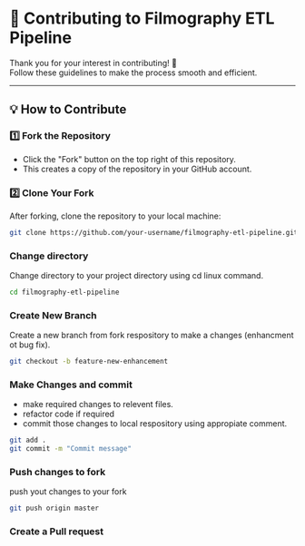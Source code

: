 # 🚀 Contributing to Filmography ETL Pipeline

Thank you for your interest in contributing! 🎉  
Follow these guidelines to make the process smooth and efficient.

---

## 💡 How to Contribute

### 1️⃣ **Fork the Repository**
- Click the "Fork" button on the top right of this repository.
- This creates a copy of the repository in your GitHub account.

### 2️⃣ **Clone Your Fork**
After forking, clone the repository to your local machine:
```bash
git clone https://github.com/your-username/filmography-etl-pipeline.git
```
###  **Change directory**
Change directory to your project directory using cd linux command. 
```bash
cd filmography-etl-pipeline
```

### **Create New Branch**
Create a new branch from fork respository to make a changes (enhancment ot bug fix).
```bash
git checkout -b feature-new-enhancement
```

### **Make Changes and commit**
- make required changes to relevent files.
- refactor code if required
- commit those changes to local respository using appropiate comment.
```bash
git add . 
git commit -m "Commit message"
```

### **Push changes to fork**
push yout changes to your fork
```bash
git push origin master
```

### **Create a Pull request**
